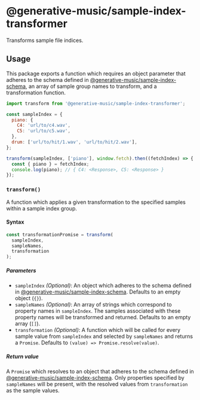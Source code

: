 # @generative-music/sample-index-transformer

Transforms sample file indices.

## Usage

This package exports a function which requires an object parameter that adheres to the schema defined in [@generative-music/sample-index-schema], an array of sample group names to transform, and a transformation function.

```javascript
import transform from '@generative-music/sample-index-transformer';

const sampleIndex = {
  piano: {
    C4: 'url/to/c4.wav',
    C5: 'url/to/c5.wav',
  },
  drum: ['url/to/hit/1.wav', 'url/to/hit/2.wav'],
};

transform(sampleIndex, ['piano'], window.fetch).then((fetchIndex) => {
  const { piano } = fetchIndex;
  console.log(piano); // { C4: <Response>, C5: <Response> }
});
```

### `transform()`

A function which applies a given transformation to the specified samples within a sample index group.

#### Syntax

```javascript
const transformationPromise = transform(
  sampleIndex,
  sampleNames,
  transformation
);
```

##### Parameters

- `sampleIndex` _(Optional)_: An object which adheres to the schema defined in [@generative-music/sample-index-schema]. Defaults to an empty object (`{}`).
- `sampleNames` _(Optional)_: An array of strings which correspond to property names in `sampleIndex`. The samples associated with these property names will be transformed and returned. Defaults to an empty array (`[]`).
- `transformation` _(Optional)_: A function which will be called for every sample value from `sampleIndex` and selected by `sampleNames` and returns a `Promise`. Defaults to `(value) => Promise.resolve(value)`.

##### Return value

A `Promise` which resolves to an object that adheres to the schema defined in [@generative-music/sample-index-schema]. Only properties specified by `sampleNames` will be present, with the resolved values from `transformation` as the sample values.

[@generative-music/sample-index-schema]: https://github.com/generative-music/sample-index-schema
